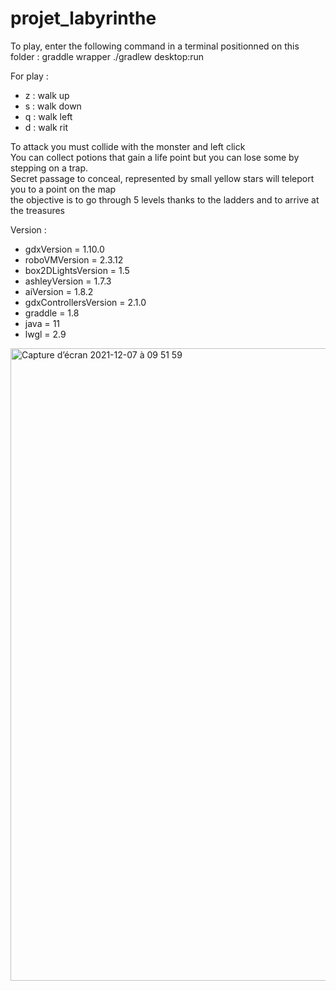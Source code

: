 # projet_labyrinthe
To play, enter the following command in a terminal positionned on this folder :
graddle wrapper 
./gradlew desktop:run

For play : 
<ul>
  <li> z : walk up </li>
  <li> s : walk down </li>
  <li> q : walk left </li>
  <li> d : walk rit </li> 
</ul>
To attack you must collide with the monster and left click </br> 
You can collect potions that gain a life point but you can lose some by stepping on a trap. </br> 
Secret passage to conceal, represented by small yellow stars will teleport you to a point on the map </br> 
the objective is to go through 5 levels thanks to the ladders and to arrive at the treasures </br> 

Version : 
<ul>
  <li> gdxVersion = 1.10.0 </li> 
  <li> roboVMVersion = 2.3.12 </li> 
  <li> box2DLightsVersion = 1.5</li> 
  <li> ashleyVersion = 1.7.3 </li>
  <li> aiVersion = 1.8.2 </li>
  <li> gdxControllersVersion = 2.1.0 </li>
  <li> graddle = 1.8 </li> 
  <li> java = 11 </li> 
  <li> lwgl = 2.9 </li> 
</ul> 
  

<img width="1012" alt="Capture d’écran 2021-12-07 à 09 51 59" src="https://user-images.githubusercontent.com/43404297/144997121-bf1e547c-88f8-4402-86de-c891f2b76872.png">
